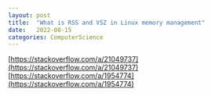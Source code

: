```yaml
---
layout: post
title:  "What is RSS and VSZ in Linux memory management"
date:   2022-08-15
categories: ComputerScience
---         
```

                       
[https://stackoverflow.com/a/21049737](https://stackoverflow.com/a/21049737)                       
[https://stackoverflow.com/a/1954774](https://stackoverflow.com/a/1954774)